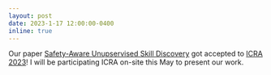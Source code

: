 ```yaml
---
layout: post
date: 2023-1-17 12:00:00-0400
inline: true
---
```


Our paper [Safety-Aware Unupservised Skill Discovery]() got accepted to [ICRA 2023](https://icra2023.org)! I will be participating ICRA on-site this May to present our work. 